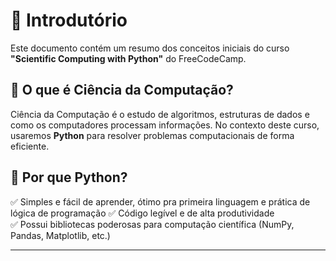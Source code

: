 # 📝 Introdutório

Este documento contém um resumo dos conceitos iniciais do curso **"Scientific Computing with Python"** do FreeCodeCamp.  

## 🔹 O que é Ciência da Computação?  

Ciência da Computação é o estudo de algoritmos, estruturas de dados e como os computadores processam informações. No contexto deste curso, usaremos **Python** para resolver problemas computacionais de forma eficiente.  

## 🔹 Por que Python?  

✅ Simples e fácil de aprender, ótimo pra primeira linguagem e prática de lógica de programação 
✅ Código legível e de alta produtividade  
✅ Possui bibliotecas poderosas para computação científica (NumPy, Pandas, Matplotlib, etc.)  

---
